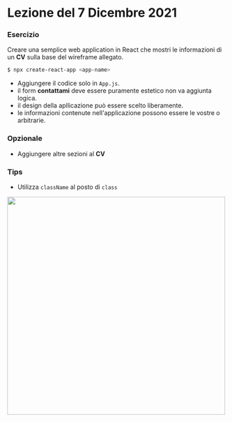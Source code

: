 # Lezione del 7 Dicembre 2021

### Esercizio

Creare una semplice web application in React che mostri le informazioni di un **CV** sulla base del wireframe allegato.

```sh
$ npx create-react-app <app-name>
```

- Aggiungere il codice solo in `App.js`.
- il form **contattami** deve essere puramente estetico non va aggiunta logica.
- il design della apllicazione può essere scelto liberamente.
- le informazioni contenute nell'applicazione possono essere le vostre o arbitrarie.

### Opzionale

- Aggiungere altre sezioni al **CV**

### Tips

- Utilizza `className` al posto di `class`

 <img src="https://res.cloudinary.com/db46klhlo/image/upload/v1638919128/Frame_1_1.png" width="500">
